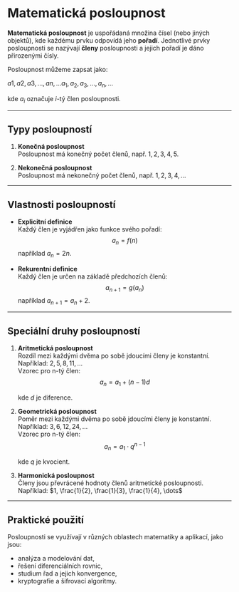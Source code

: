 # Matematická posloupnost

**Matematická posloupnost** je uspořádaná množina čísel (nebo jiných objektů), kde každému prvku odpovídá jeho **pořadí**. Jednotlivé prvky posloupnosti se nazývají **členy** posloupnosti a jejich pořadí je dáno přirozenými čísly.

Posloupnost můžeme zapsat jako:

$a1,a2,a3,…,an,…a_1, a_2, a_3, \dots, a_n, \dots$

kde $a_i$ označuje $i$-tý člen posloupnosti.

---

## Typy posloupností

1. **Konečná posloupnost**  
    Posloupnost má konečný počet členů, např. $1, 2, 3, 4, 5$.
    
2. **Nekonečná posloupnost**  
    Posloupnost má nekonečný počet členů, např. $1, 2, 3, 4, \dots$
    

---

## Vlastnosti posloupností

- **Explicitní definice**  
    Každý člen je vyjádřen jako funkce svého pořadí:
    $$
    a_n = f(n)
    $$
    například $a_n = 2n$.
	    
- **Rekurentní definice**  
    Každý člen je určen na základě předchozích členů:
    $$
    a_{n+1} = g(a_n)
    $$
    například $a_{n+1} = a_n + 2$.
    

---

## Speciální druhy posloupností

1. **Aritmetická posloupnost**  
    Rozdíl mezi každými dvěma po sobě jdoucími členy je konstantní.  
    Například: $2, 5, 8, 11, \dots$  
    Vzorec pro n-tý člen:
    $$
    a_n = a_1 + (n-1)d
    $$
    
    kde $d$ je diference.
    
2. **Geometrická posloupnost**  
    Poměr mezi každými dvěma po sobě jdoucími členy je konstantní.  
    Například: $3, 6, 12, 24, \dots$  
    Vzorec pro n-tý člen:
    $$
    a_n = a_1 \cdot q^{n-1}
    $$
    
    kde $q$ je kvocient.
    
3. **Harmonická posloupnost**  
    Členy jsou převrácené hodnoty členů aritmetické posloupnosti.  
    Například: $1, \frac{1}{2}, \frac{1}{3}, \frac{1}{4}, \dots$
    

---

## Praktické použití

Posloupnosti se využívají v různých oblastech matematiky a aplikací, jako jsou:

- analýza a modelování dat,
- řešení diferenciálních rovnic,
- studium řad a jejich konvergence,
- kryptografie a šifrovací algoritmy.

